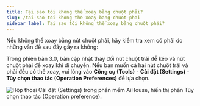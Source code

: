 ```yaml
---
title: Tại sao tôi không thể xoay bằng chuột phải?
slug: /tai-sao-toi-khong-the-xoay-bang-chuot-phai
sidebar_label: Tại sao tôi không thể xoay bằng chuột phải?
---
```


Nếu không thể xoay bằng nút chuột phải, hãy kiểm tra xem có phải do những vấn đề sau đây gây ra không:

Trong phiên bản 3.0, bản cập nhật thay đổi nút chuột trái để kéo và nút chuột phải để xoay khi di chuyển. Nếu bạn muốn cả hai nút chuột trái và phải đều có thể xoay, vui lòng vào **Công cụ (Tools)** - **Cài đặt (Settings)** - **Tùy chọn thao tác (Operation Preferences)** để lựa chọn.

![Hộp thoại Cài đặt (Settings) trong phần mềm AiHouse, hiển thị phần Tùy chọn thao tác (Operation preference).](https://storage.googleapis.com/jegavn_kb/images/743f7c7e-763d-4af4-a778-c2e5b4cb199e.png)
